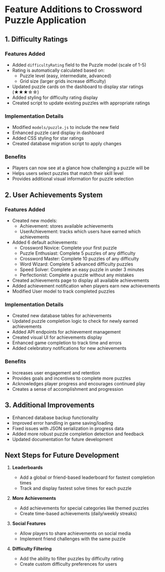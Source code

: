 # Feature Additions to Crossword Puzzle Application

## 1. Difficulty Ratings

### Features Added
- Added `difficultyRating` field to the Puzzle model (scale of 1-5)
- Rating is automatically calculated based on:
  - Puzzle level (easy, intermediate, advanced)
  - Grid size (larger grids increase difficulty)
- Updated puzzle cards on the dashboard to display star ratings (★★★☆☆)
- Added styling for difficulty rating display
- Created script to update existing puzzles with appropriate ratings

### Implementation Details
- Modified `models/puzzle.js` to include the new field
- Enhanced puzzle card display in dashboard
- Added CSS styling for star ratings
- Created database migration script to apply changes

### Benefits
- Players can now see at a glance how challenging a puzzle will be
- Helps users select puzzles that match their skill level
- Provides additional visual information for puzzle selection

## 2. User Achievements System

### Features Added
- Created new models:
  - Achievement: stores available achievements
  - UserAchievement: tracks which users have earned which achievements
- Added 6 default achievements:
  - Crossword Novice: Complete your first puzzle
  - Puzzle Enthusiast: Complete 5 puzzles of any difficulty
  - Crossword Master: Complete 10 puzzles of any difficulty
  - Word Wizard: Complete 5 advanced difficulty puzzles
  - Speed Solver: Complete an easy puzzle in under 3 minutes
  - Perfectionist: Complete a puzzle without any mistakes
- Created achievements page to display all available achievements
- Added achievement notification when players earn new achievements
- Modified User model to track completed puzzles

### Implementation Details
- Created new database tables for achievements
- Updated puzzle completion logic to check for newly earned achievements
- Added API endpoints for achievement management
- Created visual UI for achievements display
- Enhanced game completion to track time and errors
- Added celebratory notifications for new achievements

### Benefits
- Increases user engagement and retention
- Provides goals and incentives to complete more puzzles
- Acknowledges player progress and encourages continued play
- Creates a sense of accomplishment and progression

## 3. Additional Improvements

- Enhanced database backup functionality
- Improved error handling in game saving/loading
- Fixed issues with JSON serialization in progress data
- Added more robust puzzle completion detection and feedback
- Updated documentation for future development

## Next Steps for Future Development

1. **Leaderboards**
   - Add a global or friend-based leaderboard for fastest completion times
   - Track and display fastest solve times for each puzzle

2. **More Achievements**
   - Add achievements for special categories like themed puzzles
   - Create time-based achievements (daily/weekly streaks)

3. **Social Features**
   - Allow players to share achievements on social media
   - Implement friend challenges with the same puzzle

4. **Difficulty Filtering**
   - Add the ability to filter puzzles by difficulty rating
   - Create custom difficulty preferences for users
